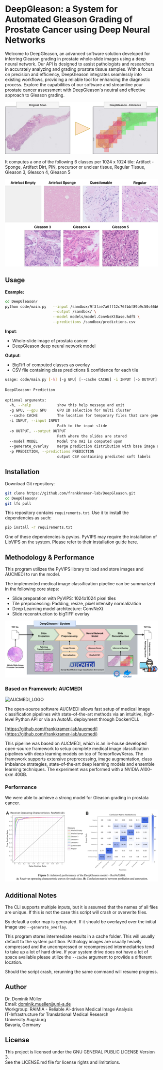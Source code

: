 # DeepGleason: a System for Automated Gleason Grading of Prostate Cancer using Deep Neural Networks

Welcome to DeepGleason, an advanced software solution developed for inferring Gleason grading in prostate whole-slide images using a deep neural network. Our API is designed to assist pathologists and researchers in accurately analyzing and grading prostate tissue samples. With a focus on precision and efficiency, DeepGleason integrates seamlessly into existing workflows, providing a reliable tool for enhancing the diagnostic process. Explore the capabilities of our software and streamline your prostate cancer assessment with DeepGleason's neutral and effective approach to Gleason grading.

![viz](docs/viz.png)

It computes a one of the following 6 classes per 1024 x 1024 tile: 
Artifact - Sponge, Artifact Dirt, PIN, precursor or unclear tissue, Regular Tissue, Gleason 3, Gleason 4, Gleason 5

![viz](docs/samples.png)

## Usage

**Example:**  
```sh
cd DeepGleason/
python code/main.py   --input /sandbox/9f3fae7a6ff12c76fbbf89b9c50c66b6.ome.tiff \
                      --output /sandbox/ \
                      --model models/model.ConvNeXtBase.hdf5 \
                      --predictions /sandbox/predictions.csv
```

**Input**: 
- Whole-slide image of prostata cancer
- DeepGleason deep neural network model

**Output**: 
- BigTiff of computed classes as overlay
- CSV file containing class predictions & confidence for each tile

```sh
usage: code/main.py [-h] [-g GPU] [--cache CACHE] -i INPUT [-o OUTPUT] [--model MODEL] [--generate_overlay] [-p PREDICTION]

DeepGleason: Prediction

optional arguments:
  -h, --help            show this help message and exit
  -g GPU, --gpu GPU     GPU ID selection for multi cluster
  --cache CACHE         The location for temporary files that care generated during generation
  -i INPUT, --input INPUT
                        Path to the input slide
  -o OUTPUT, --output OUTPUT
                        Path where the slides are stored
  --model MODEL         Model the XAI is computed upon
  --generate_overlay    merge prediction distribution with base image as overlay
  -p PREDICTION, --predictions PREDICTION
                        output CSV containing predicted soft labels
```

## Installation

Download Git repository:
```sh
git clone https://github.com/frankkramer-lab/DeepGleason.git
cd DeepGleason/
git lfs pull
```

This repository contains `requirements.txt`. Use it to install the dependencies as such:
```sh
pip install -r requirements.txt
```

One of these dependencies is pyvips. PyVIPS may require the installation of LibVIPS on the system. Please refer to their installation guide [here](https://github.com/libvips/pyvips).

## Methodology & Performance

This program utilizes the PyVIPS library to load and store images and AUCMEDI to run the model. 

The implemented medical image classification pipeline can be summarized in the following core steps:
- Slide preparation with PyVIPS: 1024x1024 pixel tiles
- Tile preprocessing: Padding, resize, pixel intensity normalization
- Deep Learning model architecture: ConvNeXt
- Slide reconstruction to bigTIFF overlay

![workflow](docs/workflow.png)

### Based on Framework: AUCMEDI

![AUCMEDI_LOGO](https://github.com/frankkramer-lab/aucmedi/raw/master/docs/images/aucmedi.logo.description.png)

The open-source software AUCMEDI allows fast setup of medical image classification pipelines with state-of-the-art methods via an intuitive, high-level Python API or via an AutoML deployment through Docker/CLI.

[https://github.com/frankkramer-lab/aucmedi](https://github.com/frankkramer-lab/aucmedi)

This pipeline was based on AUCMEDI, which is an in-house developed open-source framework to setup complete medical image classification pipelines with deep learning models on top of Tensorflow/Keras⁠. The framework supports extensive preprocessing, image augmentation, class imbalance strategies, state-of-the-art deep learning models and ensemble learning techniques. The experiment was performed with a NVIDIA A100-sxm 40GB.

### Performance

We were able to achieve a strong model for Gleason grading in prostata cancer.

![performance](docs/performance.png)

## Additional Notes

The CLI supports multiple inputs, but it is assumed that the names of all files are unique. If this is not the case this script will crash or overwrite files.

By default a color map is generated. If it should be overlayed over the initial image use `--generate_overlay`.

This program stores intermediate results in a cache folder. This will usually default to the system partition.
Pathology images are usually heavily compressed and the uncompressed or recompressed intermediatries tend to take up a lot of hard drive.
If your system drive does not have a lot of space available please utilize the  `--cache` argument to proviide a different location.

Should the script crash, rerunning the same command will resume progress.

## Author

Dr. Dominik Müller  
Email: dominik.mueller@uni-a.de  
Workgroup: RAIMIA - Reliable AI-driven Medical Image Analysis  
IT-Infrastructure for Translational Medical Research  
University Augsburg  
Bavaria, Germany

## License

This project is licensed under the GNU GENERAL PUBLIC LICENSE Version 3.  
See the LICENSE.md file for license rights and limitations.


